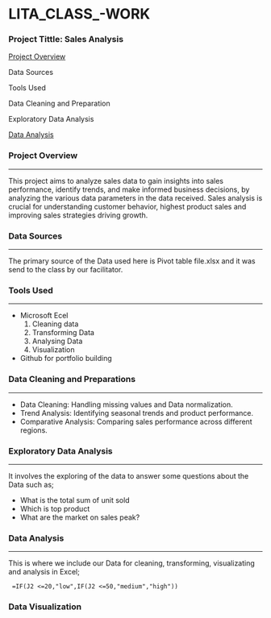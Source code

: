# LITA_CLASS_-WORK

### Project Tittle: Sales Analysis 
 [Project Overview](#project-overview)
 
 Data Sources
 
 Tools Used
 
 Data Cleaning and Preparation
 
 Exploratory Data Analysis
 
 [Data Analysis](#data-analysis)
 
### Project Overview
---
This project aims to analyze sales data to gain insights into sales performance, identify trends, and make informed business decisions, by analyzing the various data parameters in the data received.
Sales analysis is crucial for understanding customer behavior, highest product sales and improving sales strategies driving growth.

### Data Sources
---
The primary source of the Data used here is Pivot table file.xlsx and it was send to the class by our facilitator.

### Tools Used
---
- Microsoft Ecel
  1. Cleaning data
  2. Transforming Data
  3. Analysing Data
  4. Visualization
- Github for portfolio building

### Data Cleaning and Preparations 
---
- Data Cleaning: Handling missing values and Data normalization.  
- Trend Analysis: Identifying seasonal trends and product performance. 
- Comparative Analysis: Comparing sales performance across different regions.

### Exploratory Data Analysis
---
It involves the exploring of the data to answer some questions about the Data such as;
  - What is the total sum of unit sold
  - Which is top product
  - What are the market on sales peak?

### Data Analysis
---
This is where we include our Data for cleaning, transforming, visualizating and analysis in Excel;

```Excel
 =IF(J2 <=20,"low",IF(J2 <=50,"medium","high"))
 ```

### Data Visualization



